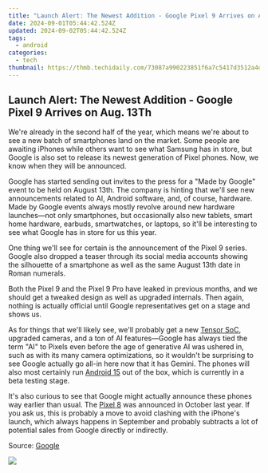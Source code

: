 ```yaml
---
title: "Launch Alert: The Newest Addition - Google Pixel 9 Arrives on Aug. 13Th"
date: 2024-09-01T05:44:42.524Z
updated: 2024-09-02T05:44:42.524Z
tags:
  - android
categories:
  - tech
thumbnail: https://thmb.techidaily.com/73087a990223851f6a7c5417d3512a4d93ddbbb6cac79840abc644367d7f8449.jpg
---
```


## Launch Alert: The Newest Addition - Google Pixel 9 Arrives on Aug. 13Th

We're already in the second half of the year, which means we're about to see a new batch of smartphones land on the market. Some people are awaiting iPhones while others want to see what Samsung has in store, but Google is also set to release its newest generation of Pixel phones. Now, we know when they will be announced.

 Google has started sending out invites to the press for a "Made by Google" event to be held on August 13th. The company is hinting that we'll see new announcements related to AI, Android software, and, of course, hardware. Made by Google events always mostly revolve around new hardware launches—not only smartphones, but occasionally also new tablets, smart home hardware, earbuds, smartwatches, or laptops, so it'll be interesting to see what Google has in store for us this year.

 One thing we'll see for certain is the announcement of the Pixel 9 series. Google also dropped a teaser through its social media accounts showing the silhouette of a smartphone as well as the same August 13th date in Roman numerals.

 Both the Pixel 9 and the Pixel 9 Pro have leaked in previous months, and we should get a tweaked design as well as upgraded internals. Then again, nothing is actually official until Google representatives get on a stage and shows us.

 As for things that we'll likely see, we'll probably get a new [Tensor SoC](https://howto.techidaily.com/8-ultimate-fixes-for-google-play-your-xiaomi-redmi-k70-pro-isnt-compatible-drfone-by-drfone-fix-android-problems-fix-android-problems/), upgraded cameras, and a ton of AI features—Google has always tied the term "AI" to Pixels even before the age of generative AI was ushered in, such as with its many camera optimizations, so it wouldn't be surprising to see Google actually go all-in here now that it has Gemini. The phones will also most certainly run [Android 15](https://buynow-reviews.techidaily.com/experience-top-notch-internet-speed-and-value-with-the-tp-link-archer-a6-rigorous-review-of-an-ac12/) out of the box, which is currently in a beta testing stage.

 It's also curious to see that Google might actually announce these phones way earlier than usual. The [Pixel 8](https://snapchat-videos.techidaily.com/new-2024-approved-take-your-teamsnap-game-to-the-next-level-expert-tips/) was announced in October last year. If you ask us, this is probably a move to avoid clashing with the iPhone's launch, which always happens in September and probably subtracts a lot of potential sales from Google directly or indirectly.

 Source: [Google](https://x.com/Google/status/1805714882102227331)

<ins class="adsbygoogle"
     style="display:block"
     data-ad-format="autorelaxed"
     data-ad-client="ca-pub-7571918770474297"
     data-ad-slot="1223367746"></ins>



<ins class="adsbygoogle"
     style="display:block"
     data-ad-client="ca-pub-7571918770474297"
     data-ad-slot="8358498916"
     data-ad-format="auto"
     data-full-width-responsive="true"></ins>



<!-- affiliate ads begin -->
<a href="https://secure.2checkout.com/order/checkout.php?PRODS=4620778&QTY=1&AFFILIATE=108875&CART=1"><img src="https://secure.avangate.com/images/merchant/07dd4d5a72f5740ef0f035f201951476/728__90banner.jpg" border="0"></a>
<!-- affiliate ads end -->